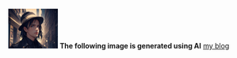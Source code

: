 [<img src="./Ai_images/long%20hair%20mafia.png" width="100" height="80"/>](https://nathanlyj.github.io/NathanLYJ/) **The following image is generated using AI**
[my blog](https://nathanlyj.github.io/NathanLYJ/)